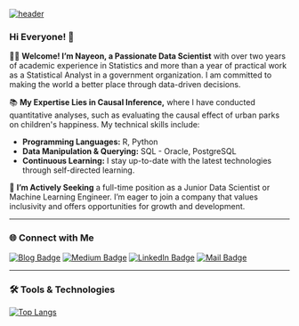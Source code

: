 [![header](https://capsule-render.vercel.app/api?type=waving&color=0:00c6ff,100:0072ff&height=300&section=header&text=Hello%20World!%20I'm%20Nayeon&fontSize=60&fontAlignY=40&desc=Passionate%20Data%20Scientist&descAlignY=55&descAlign=70&fontColor=ffffff)](https://github.com/kyechan99/capsule-render/tree/master)

### Hi Everyone! 👋

👩‍💻 **Welcome! I’m Nayeon, a Passionate Data Scientist** with over two years of academic experience in Statistics and more than a year of practical work as a Statistical Analyst in a government organization. I am committed to making the world a better place through data-driven decisions.

📚 **My Expertise Lies in Causal Inference,** where I have conducted quantitative analyses, such as evaluating the causal effect of urban parks on children's happiness. My technical skills include:

- **Programming Languages:** R, Python
- **Data Manipulation & Querying:** SQL - Oracle, PostgreSQL
- **Continuous Learning:** I stay up-to-date with the latest technologies through self-directed learning.

🔎 **I’m Actively Seeking** a full-time position as a Junior Data Scientist or Machine Learning Engineer. I’m eager to join a company that values inclusivity and offers opportunities for growth and development.

---

### 🌐 Connect with Me

[![Blog Badge](https://img.shields.io/badge/Blog-89CFF0?style=flat-square)](https://kwonnayeon.github.io/)
[![Medium Badge](https://img.shields.io/badge/Medium-000000?style=flat-square)](https://medium.com/@nayeonkn0330)
[![LinkedIn Badge](https://img.shields.io/badge/LinkedIn-0077B5?style=flat-square)](https://www.linkedin.com/in/nayeon-kwon-443573192/)
[![Mail Badge](https://img.shields.io/badge/Mail-f2a60c?style=flat-square)](mailto:nayeonkn0330@gmail.com)

---

### 🛠️ Tools & Technologies

[![Top Langs](https://github-readme-stats.vercel.app/api/top-langs/?username=KwonNayeon&layout=compact&hide=jupyter%20notebook,shell,HTML,css&theme=dracula)](https://github.com/anuraghazra/github-readme-stats)

<!-- ---

### ⭐ GitHub Stats

Uncomment the line below to show your GitHub stats
[![Nayeon's GitHub stats](https://github-readme-stats.vercel.app/api?username=KwonNayeon&count_private=true&theme=dracula)](https://github.com/anuraghazra/github-readme-stats)

---

**Note:**

- The header image was generated using [capsule-render](https://github.com/kyechan99/capsule-render), an amazing project by [KyeChan99](https://github.com/kyechan99). If you're interested in creating your own custom headers, check out the [repository](https://github.com/kyechan99/capsule-render).
- The `github-readme-stats` is an amazing tool created by [Anurag Hazra](https://github.com/anuraghazra). Make sure to check out the [repository](https://github.com/anuraghazra/github-readme-stats) if you want to add similar stats to your GitHub profile!  -->
